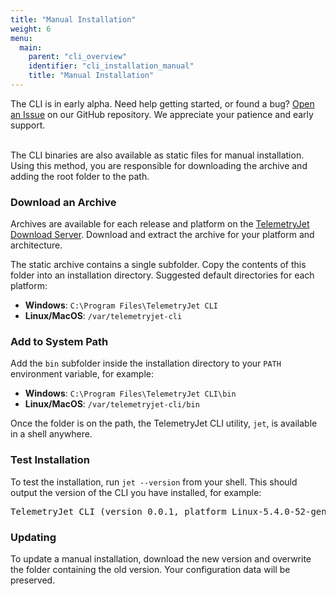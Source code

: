 ```yaml
---
title: "Manual Installation"
weight: 6
menu:
  main:
    parent: "cli_overview"
    identifier: "cli_installation_manual"
    title: "Manual Installation"
---
```


<div class="bp3-callout">The CLI is in early alpha. Need help getting started, or found a bug? <a href="https://github.com/telemetryjet/telemetryjet-cli/issues/new">Open an Issue</a> on our GitHub repository. We appreciate your patience and early support.
</div>
<br />

The CLI binaries are also available as static files for manual installation. Using this method, you are responsible for downloading the archive and adding the root folder to the path.

### Download an Archive

Archives are available for each release and platform on the [TelemetryJet Download Server](https://downloads.telemetryjet.com/builds/cli/). Download and extract the archive for your platform and architecture.

The static archive contains a single subfolder. Copy the contents of this folder into an installation directory. Suggested default directories for each platform:
- **Windows**: `C:\Program Files\TelemetryJet CLI`
- **Linux/MacOS**: `/var/telemetryjet-cli`

### Add to System Path

Add the `bin` subfolder inside the installation directory to your `PATH` environment variable, for example:
- **Windows**: `C:\Program Files\TelemetryJet CLI\bin`
- **Linux/MacOS**: `/var/telemetryjet-cli/bin`

Once the folder is on the path, the TelemetryJet CLI utility, `jet`, is available in a shell anywhere.

### Test Installation

To test the installation, run `jet --version` from your shell. This should output the version of the CLI you have installed, for example: 
<pre>
TelemetryJet CLI (version 0.0.1, platform Linux-5.4.0-52-generic, architecture x86_64)
</pre>

### Updating
To update a manual installation, download the new version and overwrite the folder containing the old version. Your configuration data will be preserved.